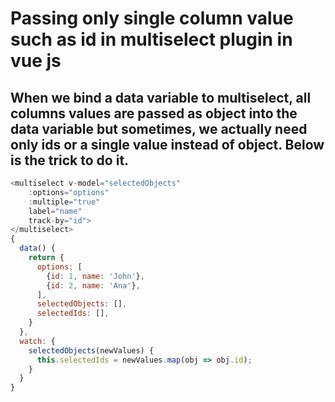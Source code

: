 # Passing only single column value such as id in multiselect plugin in vue js
## When we bind a data variable to multiselect, all columns values are passed as object into the data variable but sometimes, we actually need only ids or a single value instead of object. Below is the trick to do it.

```js
<multiselect v-model="selectedObjects"
    :options="options"
    :multiple="true" 
    label="name" 
    track-by="id">
</multiselect>
{
  data() {
    return {
      options: [
        {id: 1, name: 'John'},
        {id: 2, name: 'Ana'},
      ],
      selectedObjects: [],
      selectedIds: [],
    }
  },
  watch: {
    selectedObjects(newValues) {
      this.selectedIds = newValues.map(obj => obj.id);
    }
  }
}
```
